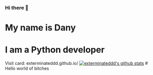 ### Hi there 👋

# My name is Dany
# I am a Python developer
Visit card:
exterminateddd.github.io/
[![exterminateddd's github stats](https://github-readme-stats.vercel.app/api?username=exterminateddd&show_icons=true&theme=radical)](https://github.com/anuraghazra/github-readme-stats)
	# Hello world of bitches
